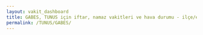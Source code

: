 ```yaml
---
layout: vakit_dashboard
title: GABES, TUNUS için iftar, namaz vakitleri ve hava durumu - ilçe/eyalet seç
permalink: /TUNUS/GABES/
---
```


<script type="text/javascript">
  var GLOBAL_COUNTRY = 'TUNUS';
  var GLOBAL_CITY = 'GABES';
  var GLOBAL_STATE = '';
  var lat = 72;
  var lon = 21;
</script>
